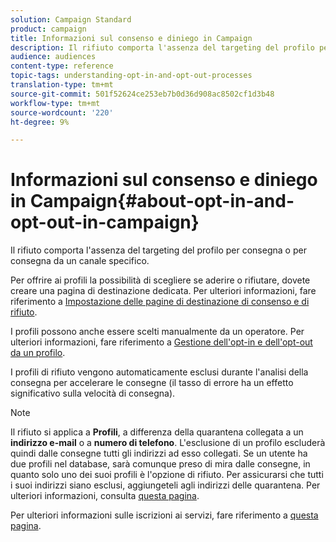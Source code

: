 ```yaml
---
solution: Campaign Standard
product: campaign
title: Informazioni sul consenso e diniego in Campaign
description: Il rifiuto comporta l'assenza del targeting del profilo per consegna o per consegna da un canale specifico.
audience: audiences
content-type: reference
topic-tags: understanding-opt-in-and-opt-out-processes
translation-type: tm+mt
source-git-commit: 501f52624ce253eb7b0d36d908ac8502cf1d3b48
workflow-type: tm+mt
source-wordcount: '220'
ht-degree: 9%

---
```



# Informazioni sul consenso e diniego in Campaign{#about-opt-in-and-opt-out-in-campaign}

Il rifiuto comporta l&#39;assenza del targeting del profilo per consegna o per consegna da un canale specifico.

Per offrire ai profili la possibilità di scegliere se aderire o rifiutare, dovete creare una pagina di destinazione dedicata. Per ulteriori informazioni, fare riferimento a [Impostazione delle pagine di destinazione di consenso e di rifiuto](../../audiences/using/managing-opt-in-and-opt-out-in-campaign.md#setting-up-opt-in-and-opt-out-landing-pages).

I profili possono anche essere scelti manualmente da un operatore. Per ulteriori informazioni, fare riferimento a [Gestione dell&#39;opt-in e dell&#39;opt-out da un profilo](../../audiences/using/managing-opt-in-and-opt-out-in-campaign.md#managing-opt-in-and-opt-out-from-a-profile).

I profili di rifiuto vengono automaticamente esclusi durante l&#39;analisi della consegna per accelerare le consegne (il tasso di errore ha un effetto significativo sulla velocità di consegna).

>[!NOTE]
>
>Il rifiuto si applica a **Profili**, a differenza della quarantena collegata a un **indirizzo e-mail** o a **numero di telefono**. L&#39;esclusione di un profilo escluderà quindi dalle consegne tutti gli indirizzi ad esso collegati. Se un utente ha due profili nel database, sarà comunque preso di mira dalle consegne, in quanto solo uno dei suoi profili è l&#39;opzione di rifiuto. Per assicurarsi che tutti i suoi indirizzi siano esclusi, aggiungeteli agli indirizzi delle quarantena. Per ulteriori informazioni, consulta [questa pagina](../../sending/using/understanding-quarantine-management.md#identifying-quarantined-addresses-for-the-entire-platform).

Per ulteriori informazioni sulle iscrizioni ai servizi, fare riferimento a [questa pagina](../../audiences/using/about-subscriptions.md).
